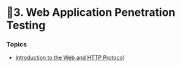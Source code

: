 # 📒3. Web Application Penetration Testing

### Topics

* [Introduction to the Web and HTTP Protocol](1-webapp-http.md)

